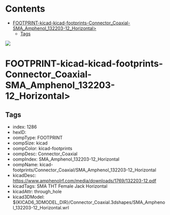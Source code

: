 



Contents
========

* [FOOTPRINT-kicad-kicad-footprints-Connector_Coaxial-SMA_Amphenol_132203-12_Horizontal>](#footprint-kicad-kicad-footprints-connector_coaxial-sma_amphenol_132203-12_horizontal)
	* [Tags](#tags)
  
![][im]
# FOOTPRINT-kicad-kicad-footprints-Connector_Coaxial-SMA_Amphenol_132203-12_Horizontal>

## Tags

- index: 1286
- hexID: 
- oompType: FOOTPRINT
- oompSize: kicad
- oompColor: kicad-footprints
- oompDesc: Connector_Coaxial
- oompIndex: SMA_Amphenol_132203-12_Horizontal
- oompName: kicad-footprints/Connector_Coaxial/SMA_Amphenol_132203-12_Horizontal
- kicadDesc: https://www.amphenolrf.com/media/downloads/1769/132203-12.pdf
- kicadTags: SMA THT Female Jack Horizontal
- kicadAttr: through_hole
- kicad3DModel: ${KICAD6_3DMODEL_DIR}/Connector_Coaxial.3dshapes/SMA_Amphenol_132203-12_Horizontal.wrl



[im]: image.png

